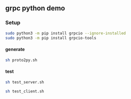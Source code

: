 ## grpc python demo
### Setup
```sh
sudo python3 -m pip install grpcio --ignore-installed
sudo python3 -m pip install grpcio-tools
```

#### generate
```sh
sh proto2py.sh
```

#### test
```sh
sh test_server.sh
```

```sh
sh test_client.sh
```